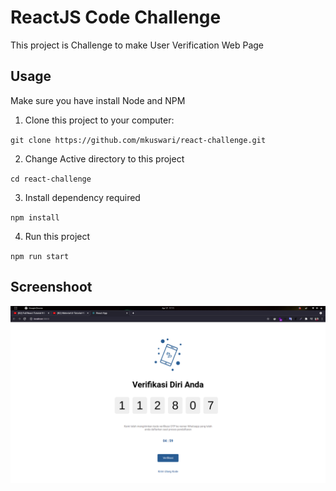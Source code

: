 # ReactJS Code Challenge

This project is Challenge to make User Verification Web Page

## Usage

Make sure you have install Node and NPM

1. Clone this project to your computer:

`git clone https://github.com/mkuswari/react-challenge.git`

2. Change Active directory to this project

`cd react-challenge`

3. Install dependency required

`npm install`

4. Run this project

`npm run start`

## Screenshoot

![alt text](ss.png)